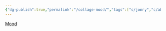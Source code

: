 ```yaml
---
{"dg-publish":true,"permalink":"/collage-mood/","tags":["c/jonny","c/abstract","c/flat-background","c/black","c/red"],"created":"2024-01-03T16:40:30.438-05:00","updated":"2024-01-03T16:40:55.521-05:00"}
---
```



[Mood](https://www.instagram.com/p/CI6IPFuhVr2/)
